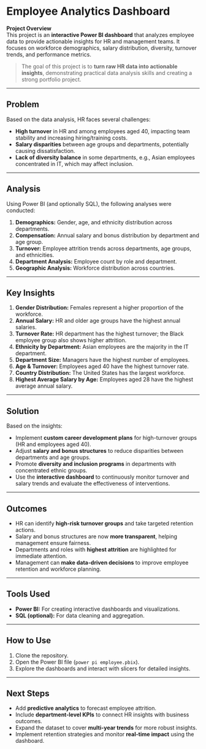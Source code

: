 # Employee Analytics Dashboard

**Project Overview**  
This project is an **interactive Power BI dashboard** that analyzes employee data to provide actionable insights for HR and management teams. It focuses on workforce demographics, salary distribution, diversity, turnover trends, and performance metrics.

> The goal of this project is to **turn raw HR data into actionable insights**, demonstrating practical data analysis skills and creating a strong portfolio project.
---

## Problem
Based on the data analysis, HR faces several challenges:
- **High turnover** in HR and among employees aged 40, impacting team stability and increasing hiring/training costs.
- **Salary disparities** between age groups and departments, potentially causing dissatisfaction.
- **Lack of diversity balance** in some departments, e.g., Asian employees concentrated in IT, which may affect inclusion.

---

## Analysis
Using Power BI (and optionally SQL), the following analyses were conducted:
1. **Demographics:** Gender, age, and ethnicity distribution across departments.
2. **Compensation:** Annual salary and bonus distribution by department and age group.
3. **Turnover:** Employee attrition trends across departments, age groups, and ethnicities.
4. **Department Analysis:** Employee count by role and department.
5. **Geographic Analysis:** Workforce distribution across countries.

---

## Key Insights
1. **Gender Distribution:** Females represent a higher proportion of the workforce.
2. **Annual Salary:** HR and older age groups have the highest annual salaries.
3. **Turnover Rate:** HR department has the highest turnover; the Black employee group also shows higher attrition.
4. **Ethnicity by Department:** Asian employees are the majority in the IT department.
5. **Department Size:** Managers have the highest number of employees.
6. **Age & Turnover:** Employees aged 40 have the highest turnover rate.
7. **Country Distribution:** The United States has the largest workforce.
8. **Highest Average Salary by Age:** Employees aged 28 have the highest average annual salary.

---

## Solution
Based on the insights:
- Implement **custom career development plans** for high-turnover groups (HR and employees aged 40).
- Adjust **salary and bonus structures** to reduce disparities between departments and age groups.
- Promote **diversity and inclusion programs** in departments with concentrated ethnic groups.
- Use the **interactive dashboard** to continuously monitor turnover and salary trends and evaluate the effectiveness of interventions.

---

## Outcomes
- HR can identify **high-risk turnover groups** and take targeted retention actions.
- Salary and bonus structures are now **more transparent**, helping management ensure fairness.
- Departments and roles with **highest attrition** are highlighted for immediate attention.
- Management can **make data-driven decisions** to improve employee retention and workforce planning.

---

## Tools Used
- **Power BI:** For creating interactive dashboards and visualizations.
- **SQL (optional):** For data cleaning and aggregation.

---

## How to Use
1. Clone the repository.
2. Open the Power BI file (`power pi employee.pbix`).
3. Explore the dashboards and interact with slicers for detailed insights.

---

## Next Steps
- Add **predictive analytics** to forecast employee attrition.
- Include **department-level KPIs** to connect HR insights with business outcomes.
- Expand the dataset to cover **multi-year trends** for more robust insights.
- Implement retention strategies and monitor **real-time impact** using the dashboard.
